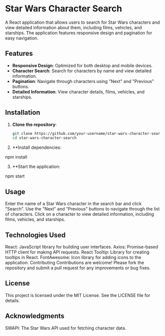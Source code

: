 # Star Wars Character Search

A React application that allows users to search for Star Wars characters and view detailed information about them, including films, vehicles, and starships. The application features responsive design and pagination for easy navigation.

## Features

- **Responsive Design**: Optimized for both desktop and mobile devices.
- **Character Search**: Search for characters by name and view detailed information.
- **Pagination**: Navigate through characters using "Next" and "Previous" buttons.
- **Detailed Information**: View character details, films, vehicles, and starships.

## Installation

1. **Clone the repository**:
   ```bash
   git clone https://github.com/your-username/star-wars-character-search.git
   cd star-wars-character-search
   
2. **Install dependencies:

npm install

3. **Start the application:

npm start

## Usage
Enter the name of a Star Wars character in the search bar and click "Search".
Use the "Next" and "Previous" buttons to navigate through the list of characters.
Click on a character to view detailed information, including films, vehicles, and starships.

## Technologies Used
React: JavaScript library for building user interfaces.
Axios: Promise-based HTTP client for making API requests.
React Tooltip: Library for creating tooltips in React.
FontAwesome: Icon library for adding icons to the application.
Contributing
Contributions are welcome! Please fork the repository and submit a pull request for any improvements or bug fixes.

## License
This project is licensed under the MIT License. See the LICENSE file for details.

## Acknowledgments
SWAPI: The Star Wars API used for fetching character data.
